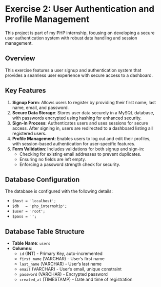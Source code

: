 # Exercise 2: User Authentication and Profile Management

This project is part of my PHP internship, focusing on developing a secure user authentication system with robust data handling and session management.

## Overview
This exercise features a user signup and authentication system that provides a seamless user experience with secure access to a dashboard.

## Key Features

1. **Signup Form**: Allows users to register by providing their first name, last name, email, and password.
2. **Secure Data Storage**: Stores user data securely in a MySQL database, with passwords encrypted using hashing for enhanced security.
3. **Sign-In Process**: Authenticates users and uses sessions for secure access. After signing in, users are redirected to a dashboard listing all registered users.
4. **Profile Management**: Enables users to log out and edit their profiles, with session-based authentication for user-specific features.
5. **Form Validation**: Includes validations for both signup and sign-in:
   - Checking for existing email addresses to prevent duplicates.
   - Ensuring no fields are left empty.
   - Enforcing a password strength check for security.

## Database Configuration
The database is configured with the following details:

- `$host = 'localhost';`
- `$db   = 'php_internship';`
- `$user = 'root';`
- `$pass = '';`

## Database Table Structure
- **Table Name**: `users`
- **Columns**:
  - `id` (INT) - Primary Key, auto-incremented
  - `first_name` (VARCHAR) - User’s first name
  - `last_name` (VARCHAR) - User’s last name
  - `email` (VARCHAR) - User’s email, unique constraint
  - `password` (VARCHAR) - Encrypted password
  - `created_at` (TIMESTAMP) - Date and time of registration
